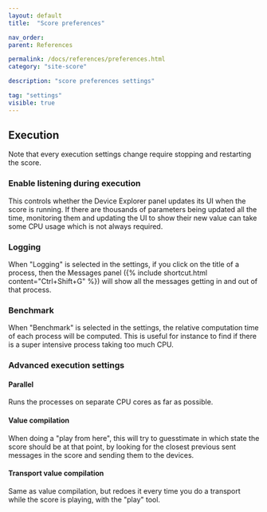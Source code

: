 ```yaml
---
layout: default
title:  "Score preferences"

nav_order:
parent: References

permalink: /docs/references/preferences.html
category: "site-score"

description: "score preferences settings"

tag: "settings"
visible: true
---
```


## Execution

Note that every execution settings change require stopping and restarting the score.

### Enable listening during execution
This controls whether the Device Explorer panel updates its UI when the score is running. If there are thousands of parameters being updated all the time, monitoring them and updating the UI to show their new value can take some CPU usage which is not always required.

### Logging
When "Logging" is selected in the settings, if you click on the title of a process, then the Messages panel ({% include shortcut.html content="Ctrl+Shift+G" %}) will show all the messages getting in and out of that process.

### Benchmark
When "Benchmark" is selected in the settings, the relative computation time of each process will be computed. This is useful for instance to find if there is a super intensive process taking too much CPU.

### Advanced execution settings
#### Parallel
Runs the processes on separate CPU cores as far as possible.

#### Value compilation
When doing a "play from here", this will try to guesstimate in which state the score should be at that point, by looking for the closest previous sent messages in the score and sending them to the devices.


#### Transport value compilation
Same as value compilation, but redoes it every time you do a transport while the score is playing, with the "play" tool.


